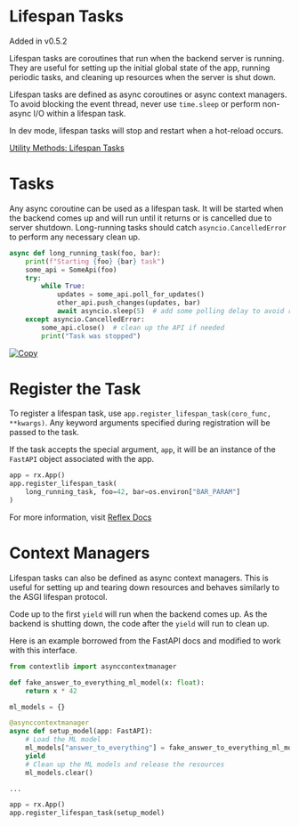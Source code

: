 # Lifespan Tasks

Added in v0.5.2

Lifespan tasks are coroutines that run when the backend server is running. They are useful for setting up the initial global state of the app, running periodic tasks, and cleaning up resources when the server is shut down.

Lifespan tasks are defined as async coroutines or async context managers. To avoid blocking the event thread, never use `time.sleep` or perform non-async I/O within a lifespan task.

In dev mode, lifespan tasks will stop and restart when a hot-reload occurs.

[Utility Methods: Lifespan Tasks](https://reflex.dev/docs/utility-methods/lifespan-tasks/#tasks)

# Tasks

Any async coroutine can be used as a lifespan task. It will be started when the backend comes up and will run until it returns or is cancelled due to server shutdown. Long-running tasks should catch `asyncio.CancelledError` to perform any necessary clean up.

```python
async def long_running_task(foo, bar):
    print(f"Starting {foo} {bar} task")
    some_api = SomeApi(foo)
    try:
        while True:
            updates = some_api.poll_for_updates()
            other_api.push_changes(updates, bar)
            await asyncio.sleep(5)  # add some polling delay to avoid running too often
    except asyncio.CancelledError:
        some_api.close()  # clean up the API if needed
        print("Task was stopped")
```

[![Copy](https://svgshare.com/i/b3w.svg)](https://reflex.dev/docs/utility-methods/lifespan-tasks/#register-the-task "Register the task")

# Register the Task

To register a lifespan task, use `app.register_lifespan_task(coro_func, **kwargs)`.
Any keyword arguments specified during registration will be passed to the task.

If the task accepts the special argument, `app`, it will be an instance of the `FastAPI` object associated with the app.

```python
app = rx.App()
app.register_lifespan_task(
    long_running_task, foo=42, bar=os.environ["BAR_PARAM"]
)
```

For more information, visit [Reflex Docs](https://reflex.dev/docs/utility-methods/lifespan-tasks/#context-managers)

# Context Managers

Lifespan tasks can also be defined as async context managers. This is useful for setting up and tearing down resources and behaves similarly to the ASGI lifespan protocol.

Code up to the first `yield` will run when the backend comes up. As the backend is shutting down, the code after the `yield` will run to clean up.

Here is an example borrowed from the FastAPI docs and modified to work with this interface.

```python
from contextlib import asynccontextmanager

def fake_answer_to_everything_ml_model(x: float):
    return x * 42

ml_models = {}

@asynccontextmanager
async def setup_model(app: FastAPI):
    # Load the ML model
    ml_models["answer_to_everything"] = fake_answer_to_everything_ml_model
    yield
    # Clean up the ML models and release the resources
    ml_models.clear()

...

app = rx.App()
app.register_lifespan_task(setup_model)
```